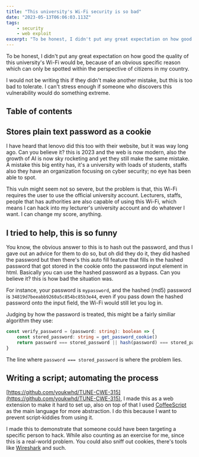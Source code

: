 ```yaml
---
title: "This university's Wi-Fi security is so bad"
date: "2023-05-13T06:06:03.113Z"
tags:
    - security
    - web exploit
excerpt: "To be honest, I didn't put any great expectation on how good the quality of this university's Wi-Fi would be, because of an obvious specific reason which can only be spotted within the perspective of citizens in my country."
---
```


To be honest, I didn't put any great expectation on how good the quality of this university's Wi-Fi would be, because of an obvious specific reason which can only be spotted within the perspective of citizens in my country.

I would not be writing this if they didn't make another mistake, but this is too bad to tolerate. I can't stress enough if someone who discovers this vulnerability would do something extreme.


## Table of contents

## Stores plain text password as a cookie

I have heard that lenovo did this too with their website, but it was way long ago. Can you believe it? this is 2023 and the web is now modern, also the growth of AI is now sky rocketing and yet they still make the same mistake. A mistake this big entity has, it's a university with loads of students, staffs also they have an organization focusing on cyber security; no eye has been able to spot.

This vuln might seem not so severe, but the problem is that, this Wi-Fi requires the user to use the official university account. Lecturers, staffs, people that has authorities are also capable of using this Wi-Fi, which means I can hack into my lecturer's university account and do whatever I want. I can change my score, anything.

## I tried to help, this is so funny

You know, the obvious answer to this is to hash out the password, and thus I gave out an advice for them to do so, but oh did they do it, they did hashed the password but then there's this auto fill feature that fills in the hashed password that got stored in the cookie onto the password input element in html. Basically you can use the hashed password as a bypass. Can you believe it? this is how bad the situation was.

For instance, your password is `mypassword`, and the hashed (md5) password is `34819d7beeabb9260a5c854bc85b3e44`, even if you pass down the hashed password onto the input field, the Wi-Fi would still let you log in.

Judging by how the password is treated, this might be a fairly similiar algorithm they use:

```typescript
const verify_password = (password: string): boolean => {
    const stored_password: string = get_password_cookie()
    return password === stored_password || hash(password) === stored_password
}
```

The line where `password === stored_password` is where the problem lies.

## Writing a script; automating the process

[https://github.com/youkwhd/TUNE-CWE-315](https://github.com/youkwhd/TUNE-CWE-315), I made this as a web extension to make it hard to set up, also on top of that I used [CoffeeScript](https://coffeescript.org/) as the main language for more abstraction. I do this because I want to prevent script-kiddies from using it.

I made this to demonstrate that someone could have been targeting a specific person to hack. While also counting as an exercise for me, since this is a real-world problem. You could also sniff out cookies, there's tools like [Wireshark](https://www.wireshark.org/) and such.
